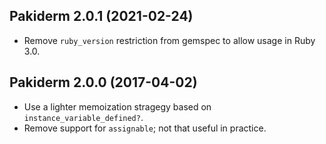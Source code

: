 ## Pakiderm 2.0.1 (2021-02-24) ##

*   Remove `ruby_version` restriction from gemspec to allow usage in Ruby 3.0.

## Pakiderm 2.0.0 (2017-04-02) ##

*   Use a lighter memoization stragegy based on `instance_variable_defined?`.
*   Remove support for `assignable`; not that useful in practice.
